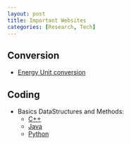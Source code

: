 ```yaml
---
layout: post
title: Important Websites
categories: [Research, Tech] 
---
```


## Conversion

- [Energy Unit conversion]({{site.baseurl}}/assets/files/energy_convert.html)


## Coding
- Basics DataStructures and Methods: 
    - [C++]({{site.baseurl}}/assets/files/Code_Cpp.html)
    - [Java]({{site.baseurl}}/assets/files/Code_Java.html)
    - [Python]({{site.baseurl}}/assets/files/Code_Python.html)


